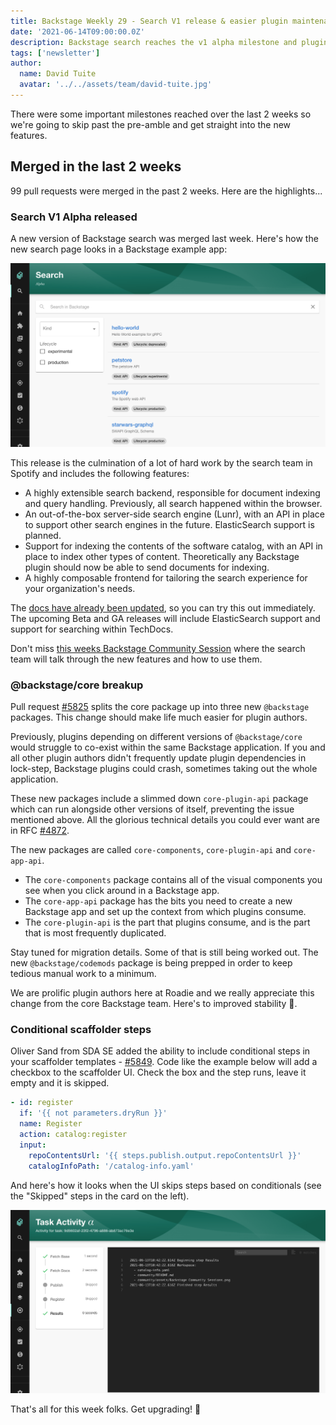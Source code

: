 ```yaml
---
title: Backstage Weekly 29 - Search V1 release & easier plugin maintenance
date: '2021-06-14T09:00:00.0Z'
description: Backstage search reaches the v1 alpha milestone and plugin maintenance is about to get a whole lot easier.
tags: ['newsletter']
author:
  name: David Tuite
  avatar: '../../assets/team/david-tuite.jpg'
---
```


There were some important milestones reached over the last 2 weeks so we're going to skip past the pre-amble and get straight into the new features.

## Merged in the last 2 weeks

99 pull requests were merged in the past 2 weeks. Here are the highlights...

### Search V1 Alpha released

A new version of Backstage search was merged last week. Here's how the new search page looks in a Backstage example app:

![a searchbar and a list of services that can be searched](./search-default-experience.png)

This release is the culmination of a lot of hard work by the search team in Spotify and includes the following features:

- A highly extensible search backend, responsible for document indexing and query handling. Previously, all search happened within the browser.
- An out-of-the-box server-side search engine (Lunr), with an API in place to support other search engines in the future. ElasticSearch support is planned.
- Support for indexing the contents of the software catalog, with an API in place to index other types of content. Theoretically any Backstage plugin should now be able to send documents for indexing.
- A highly composable frontend for tailoring the search experience for your organization's needs.

The [docs have already been updated](https://backstage.io/docs/features/search/search-overview), so you can try this out immediately. The upcoming Beta and GA releases will include ElasticSearch support and support for searching within TechDocs.

Don't miss [this weeks Backstage Community Session](https://github.com/backstage/community/issues/20) where the search team will talk through the new features and how to use them.

### @backstage/core breakup

Pull request [#5825](https://github.com/backstage/backstage/pull/5825) splits the core package up into three new `@backstage` packages. This change should make life much easier for plugin authors. 

Previously, plugins depending on different versions of `@backstage/core` would struggle to co-exist within the same Backstage application. If you and all other plugin authors didn't frequently update plugin dependencies in lock-step, Backstage plugins could crash, sometimes taking out the whole application.

These new packages include a slimmed down `core-plugin-api` package which can run alongside other versions of itself, preventing the issue mentioned above. All the glorious technical details you could ever want are in RFC [#4872](https://github.com/backstage/backstage/issues/4872).

The new packages are called `core-components`, `core-plugin-api` and `core-app-api`.

- The `core-components` package contains all of the visual components you see when you click around in a Backstage app.
- The `core-app-api` package has the bits you need to create a new Backstage app and set up the context from which plugins consume.
- The `core-plugin-api` is the part that plugins consume, and is the part that is most frequently duplicated.

Stay tuned for migration details. Some of that is still being worked out. The new `@backstage/codemods` package is being prepped in order to keep tedious manual work to a minimum.

We are prolific plugin authors here at Roadie and we really appreciate this change from the core Backstage team. Here's to improved stability 🍾.

### Conditional scaffolder steps

Oliver Sand from SDA SE added the ability to include conditional steps in your scaffolder templates - [#5849](https://github.com/backstage/backstage/pull/5849). Code like the example below will add a checkbox to the scaffolder UI. Check the box and the step runs, leave it empty and it is skipped.

```yaml
- id: register
  if: '{{ not parameters.dryRun }}'
  name: Register
  action: catalog:register
  input:
    repoContentsUrl: '{{ steps.publish.output.repoContentsUrl }}'
    catalogInfoPath: '/catalog-info.yaml'
```

And here's how it looks when the UI skips steps based on conditionals (see the "Skipped" steps in the card on the left).

![Backstage scaffolder run with skipped steps](./conditional-scaffolder-ui.png)

That's all for this week folks. Get upgrading! 🚀
